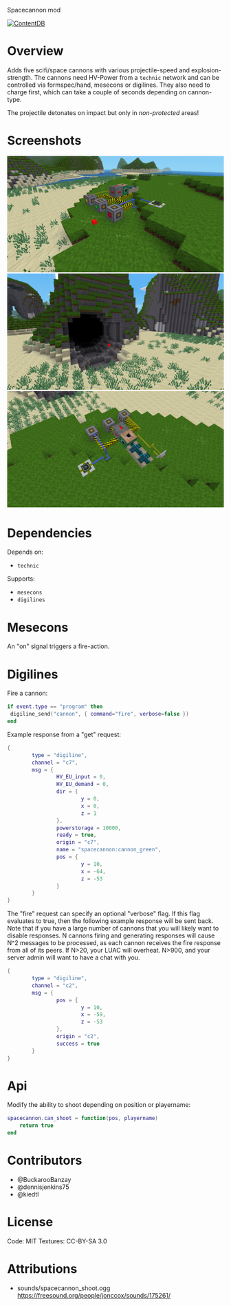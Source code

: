 
Spacecannon mod

[![ContentDB](https://content.minetest.net/packages/BuckarooBanzay/spacecannon/shields/downloads/)](https://content.minetest.net/packages/BuckarooBanzay/spacecannon/)

# Overview

Adds five scifi/space cannons with various projectile-speed and explosion-strength.
The cannons need HV-Power from a `technic` network and can be controlled via formspec/hand, mesecons or digilines.
They also need to charge first, which can take a couple of seconds depending on cannon-type.

The projectile detonates on impact but only in _non-protected_ areas!

# Screenshots

<img src="./screenshot_1.png"/>
<img src="./screenshot_2.png"/>
<img src="./screenshot_3.png"/>


# Dependencies

Depends on:
* `technic`

Supports:
* `mesecons`
* `digilines`

# Mesecons

An "on" signal triggers a fire-action.

# Digilines

Fire a cannon:
```lua
if event.type == "program" then
 digiline_send("cannon", { command="fire", verbose=false })
end
```

Example response from a "get" request:
```lua
{
        type = "digiline",
        channel = "c7",
        msg = {
                HV_EU_input = 0,
                HV_EU_demand = 0,
                dir = {
                        y = 0,
                        x = 0,
                        z = 1
                },
                powerstorage = 10000,
                ready = true,
                origin = "c7",
                name = "spacecannon:cannon_green",
                pos = {
                        y = 10,
                        x = -64,
                        z = -53
                }
        }
}
```

The "fire" request can specify an optional "verbose" flag.  If this flag
evaluates to true, then the following example response will be sent back.
Note that if you have a large number of cannons that you will likely want
to disable responses.  N cannons firing and generating responses will
cause N^2 messages to be processed, as each cannon receives the fire response
from all of its peers.  If N>20, your LUAC will overheat.  N>900, and your
server admin will want to have a chat with you.

```lua
{
        type = "digiline",
        channel = "c2",
        msg = {
                pos = {
                        y = 10,
                        x = -59,
                        z = -53
                },
                origin = "c2",
                success = true
        }
}
```

# Api

Modify the ability to shoot depending on position or playername:
```lua
spacecannon.can_shoot = function(pos, playername)
	return true
end
```

# Contributors

* @BuckarooBanzay
* @dennisjenkins75
* @kiedtl

# License

Code: MIT
Textures: CC-BY-SA 3.0

# Attributions

* sounds/spacecannon_shoot.ogg https://freesound.org/people/jonccox/sounds/175261/
